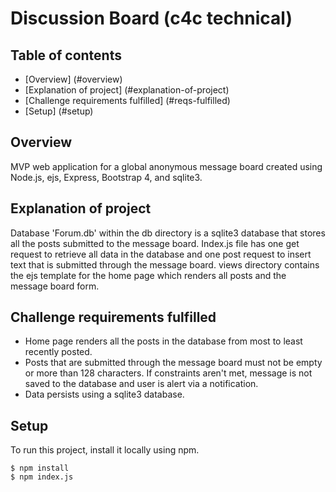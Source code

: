 # Discussion Board (c4c technical)

## Table of contents 
* [Overview] (#overview)
* [Explanation of project] (#explanation-of-project)
* [Challenge requirements fulfilled] (#reqs-fulfilled)
* [Setup] (#setup)


## Overview 
MVP web application for a global anonymous message board created using Node.js, ejs, Express, Bootstrap 4, and sqlite3.

## Explanation of project 
Database 'Forum.db' within the db directory is a sqlite3 database that stores all the posts submitted to the message board. Index.js file has one get request to retrieve all data in the database and one post request to insert text that is submitted through the message board. views directory contains the ejs template for the home page which renders all posts and the message board form. 

## Challenge requirements fulfilled 
* Home page renders all the posts in the database from most to least recently posted.
* Posts that are submitted through the message board must not be empty or more than 128 characters. If constraints aren't met, message is not saved to the database and user is alert via a notification. 
* Data persists using a sqlite3 database. 


## Setup 
To run this project, install it locally using npm. 
```
$ npm install
$ npm index.js
```
